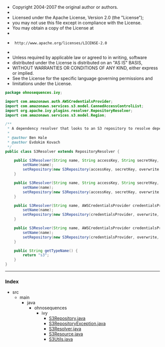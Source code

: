 
 * Copyright 2004-2007 the original author or authors.
 *
 * Licensed under the Apache License, Version 2.0 (the "License");
 * you may not use this file except in compliance with the License.
 * You may obtain a copy of the License at
 *
 *      http://www.apache.org/licenses/LICENSE-2.0
 *
 * Unless required by applicable law or agreed to in writing, software
 * distributed under the License is distributed on an "AS IS" BASIS,
 * WITHOUT WARRANTIES OR CONDITIONS OF ANY KIND, either express or implied.
 * See the License for the specific language governing permissions and
 * limitations under the License.


```java
package ohnosequences.ivy;

import com.amazonaws.auth.AWSCredentialsProvider;
import com.amazonaws.services.s3.model.CannedAccessControlList;
import org.apache.ivy.plugins.resolver.RepositoryResolver;
import com.amazonaws.services.s3.model.Region;

/**
 * A dependency resolver that looks to an S3 repository to resolve dependencies.
 *
 * @author Ben Hale
 * @author Evdokim Kovach
 */
public class S3Resolver extends RepositoryResolver {

	public S3Resolver(String name, String accessKey, String secretKey, boolean overwrite, Region region) {
		setName(name);
		setRepository(new S3Repository(accessKey, secretKey, overwrite, region));
	}

	public S3Resolver(String name, String accessKey, String secretKey, boolean overwrite, Region region, CannedAccessControlList acl) {
		setName(name);
		setRepository(new S3Repository(accessKey, secretKey, overwrite, region, acl));
	}

	public S3Resolver(String name, AWSCredentialsProvider credentialsProvider, boolean overwrite, Region region) {
		setName(name);
		setRepository(new S3Repository(credentialsProvider, overwrite, region));
	}

	public S3Resolver(String name, AWSCredentialsProvider credentialsProvider, boolean overwrite, Region region, CannedAccessControlList acl) {
		setName(name);
		setRepository(new S3Repository(credentialsProvider, overwrite, region, acl));
	}

	public String getTypeName() {
		return "s3";
	}
}

```


------

### Index

+ src
  + main
    + java
      + ohnosequences
        + ivy
          + [S3Repository.java][main/java/ohnosequences/ivy/S3Repository.java]
          + [S3RepositoryException.java][main/java/ohnosequences/ivy/S3RepositoryException.java]
          + [S3Resolver.java][main/java/ohnosequences/ivy/S3Resolver.java]
          + [S3Resource.java][main/java/ohnosequences/ivy/S3Resource.java]
          + [S3Utils.java][main/java/ohnosequences/ivy/S3Utils.java]

[main/java/ohnosequences/ivy/S3Repository.java]: S3Repository.java.md
[main/java/ohnosequences/ivy/S3RepositoryException.java]: S3RepositoryException.java.md
[main/java/ohnosequences/ivy/S3Resolver.java]: S3Resolver.java.md
[main/java/ohnosequences/ivy/S3Resource.java]: S3Resource.java.md
[main/java/ohnosequences/ivy/S3Utils.java]: S3Utils.java.md